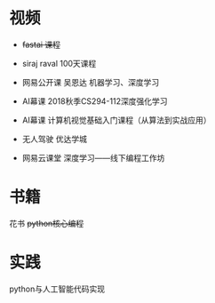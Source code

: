 # 视频
- ~~fastai 课程~~
- siraj raval 100天课程
- 网易公开课  吴恩达 机器学习、深度学习

- AI幕课 2018秋季CS294-112深度强化学习
- AI幕课 计算机视觉基础入门课程（从算法到实战应用）

- 无人驾驶 优达学城

- 网易云课堂 深度学习——线下编程工作坊


# 书籍
花书
~~python核心编程~~

# 实践
python与人工智能代码实现
<!--stackedit_data:
eyJoaXN0b3J5IjpbLTExNzc2ODc3MzgsMjAxODU2MDkwNCwtMT
Y4ODEzNjExLC00OTI3MzM5LDE2MTE4Njk4OTVdfQ==
-->